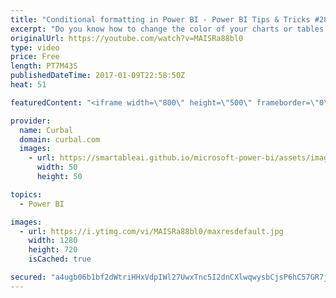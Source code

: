```yaml
---
title: "Conditional formatting in Power BI - Power BI Tips & Tricks #28"
excerpt: "Do you know how to change the color of your charts or tables based on a value or measure? In this video I will show you how to do conditional formatting in bar charts and tables.  Link to Power BI file: https://gofile.me/2kEOD/xY8rZftHU   Looking for a download file? Go to our Download Center: https://curbal.com/donwload-center"
originalUrl: https://youtube.com/watch?v=MAISRa88bl0
type: video
price: Free
length: PT7M43S
publishedDateTime: 2017-01-09T22:58:50Z
heat: 51

featuredContent: "<iframe width=\"800\" height=\"500\" frameborder=\"0\" src=\"https://www.youtube.com/embed/MAISRa88bl0\" allow=\"accelerometer; autoplay; encrypted-media; gyroscope; picture-in-picture\" allowfullscreen></iframe>"

provider:
  name: Curbal
  domain: curbal.com
  images:
    - url: https://smartableai.github.io/microsoft-power-bi/assets/images/organizations/curbal.com-50x50.jpg
      width: 50
      height: 50

topics:
  - Power BI

images:
  - url: https://i.ytimg.com/vi/MAISRa88bl0/maxresdefault.jpg
    width: 1280
    height: 720
    isCached: true

secured: "a4ugb06b1bf2dWtriHHxVdpIWl27UwxTnc5I2dnCXlwqwysbCjsP6hC57GR7j0xrUdpi3+imcGTzDR3fpEe1uQSXNW1ydsm9JqLFKZ0WX9qqf+b+o42koTzYTrwtSmdRSj7V+5jks4+ubdQEOUvNVkwRXKp9XkpZdYg1h7HLlKCXHZyh2l3qSywnpj8BqnkDaY/zv6/2o0ScR83x+2C0I5feywOoTVu/WTS6I3ugg+sVbq2AHbAidUKE6HSQzjShtWmn+rs+GVH85fH968KeCZVoMAKuSLtNRmmqw/U8eWhC3f483GU0sDQCg7HbBDLfIWTx4oY6sHg6HADpGNvkyBT6NYpAMEEyKecCbmN13F86zV+hi+Z5vCmhoUaEFLPaFWK3qnNjfjPjXESCc8C0RxsUXp9bSsubDhlocnl3d/g=;Bp7VSBi3GFVvgrd7IVSySg=="
---
```


